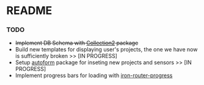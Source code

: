 # README

### TODO
- ~~Implement DB Schema with [Collection2](https://github.com/aldeed/meteor-collection2) package~~
- Build new templates for displaying user's projects, the one we have now is sufficiently broken >> [IN PROGRESS]
- Setup [autoform](https://atmospherejs.com/package/autoform) package for inseting new projects and sensors >> [IN PROGRESS]
- Implement progress bars for loading with [iron-router-progress](https://atmospherejs.com/package/iron-router-progress)